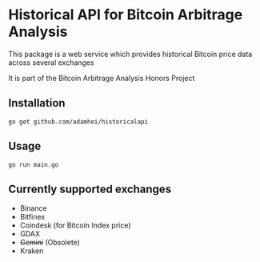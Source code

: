 # Historical API for Bitcoin Arbitrage Analysis
This package is a web service which provides historical Bitcoin price data across several exchanges

It is part of the Bitcoin Arbitrage Analysis Honors Project

## Installation
`go get github.com/adamhei/historicalapi`

## Usage
`go run main.go`

## Currently supported exchanges
- Binance
- Bitfinex
- Coindesk (for Bitcoin Index price)
- GDAX
- ~~Gemini~~ (Obsolete)
- Kraken
